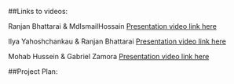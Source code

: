 ##Links to videos:

Ranjan Bhattarai & MdIsmailHossain [Presentation video link here]()

Ilya Yahoshchankau & Ranjan Bhattarai [Presentation video link here]()

Mohab Hussein & Gabriel Zamora [Presentation video link here]()

##Project Plan:

